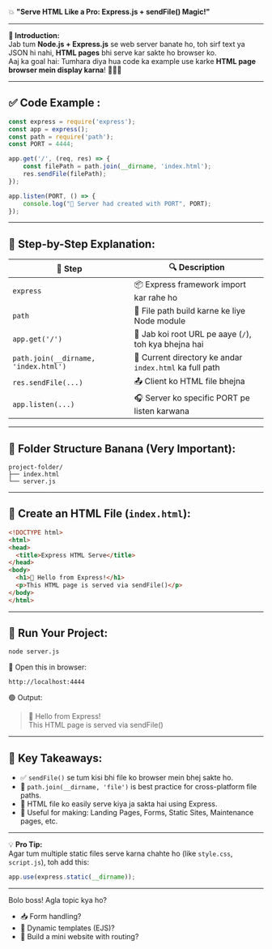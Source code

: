 💥 **"Serve HTML Like a Pro: Express.js + sendFile() Magic!"**

---

**📌 Introduction:**  
Jab tum **Node.js + Express.js** se web server banate ho, toh sirf text ya JSON hi nahi, **HTML pages** bhi serve kar sakte ho browser ko.  
Aaj ka goal hai: Tumhara diya hua code ka example use karke **HTML page browser mein display karna**! 🧑‍💻🌐

---

## ✅ Code Example :

```js
const express = require('express');
const app = express();
const path = require('path');
const PORT = 4444;

app.get('/', (req, res) => {
    const filePath = path.join(__dirname, 'index.html');
    res.sendFile(filePath);
});

app.listen(PORT, () => {
    console.log("🚀 Server had created with PORT", PORT);
});
```

---

## 🧾 Step-by-Step Explanation:

| 🔢 Step | 🔍 Description |
|--------|----------------|
| `express` | 📦 Express framework import kar rahe ho |
| `path` | 📁 File path build karne ke liye Node module |
| `app.get('/')` | 🚪 Jab koi root URL pe aaye (`/`), toh kya bhejna hai |
| `path.join(__dirname, 'index.html')` | 🧭 Current directory ke andar `index.html` ka full path |
| `res.sendFile(...)` | 📤 Client ko HTML file bhejna |
| `app.listen(...)` | 🎧 Server ko specific PORT pe listen karwana |

---

## 📁 Folder Structure Banana (Very Important):

```
project-folder/
├── index.html
└── server.js
```

---

## 🧪 Create an HTML File (`index.html`):

```html
<!DOCTYPE html>
<html>
<head>
  <title>Express HTML Serve</title>
</head>
<body>
  <h1>🚀 Hello from Express!</h1>
  <p>This HTML page is served via sendFile()</p>
</body>
</html>
```

---

## 🚀 Run Your Project:

```bash
node server.js
```

🔗 Open this in browser:

```
http://localhost:4444
```

🟢 Output:
> 🚀 Hello from Express!  
> This HTML page is served via sendFile()

---

## 🧠 Key Takeaways:

- ✅ `sendFile()` se tum kisi bhi file ko browser mein bhej sakte ho.
- 📁 `path.join(__dirname, 'file')` is best practice for cross-platform file paths.
- 📄 HTML file ko easily serve kiya ja sakta hai using Express.
- 🎯 Useful for making: Landing Pages, Forms, Static Sites, Maintenance pages, etc.

---

💡 **Pro Tip:**  
Agar tum multiple static files serve karna chahte ho (like `style.css`, `script.js`), toh add this:

```js
app.use(express.static(__dirname));
```

---

Bolo boss! Agla topic kya ho?  
- 📥 Form handling?
- 🧩 Dynamic templates (EJS)?
- 🛒 Build a mini website with routing?

